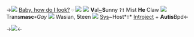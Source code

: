 ->![](https://barbara.crd.co/assets/images/gallery21/3f990cf3_original.gif?v=115e6ed7) [Baby, how do I look?](https://open.spotify.com/track/6NnCWIWV740gP7DQ8kqdIE?si=-tM3Zt1pTpCe_S_sG5xM1w&context=spotify%3Aplaylist%3A37i9dQZF1EpAiKyLFE3SkH) `♡`
![](https://media.discordapp.net/attachments/1011337072197501068/1037002941523050506/Untitled37_20221101145919.png)
![](https://barbara.crd.co/assets/images/gallery03/c27a248c_original.gif?v=115e6ed7) **V**al[~]()**S**unny **`?!`** Mist **He** Claw ![](https://barbara.crd.co/assets/images/gallery24/d04c2fcd_original.gif?v=115e6ed7)
Trans**masc**`+`*Gay* ![](https://barbara.crd.co/assets/images/gallery11/0153f96f_original.gif?v=115e6ed7) Wasian, **5**teen
![](https://barbara.crd.co/assets/images/gallery11/85205bd2_original.gif?v=115e6ed7) [Sys](https://rentry.co/shiftedspacespectrum)~Host*`!`* [Introject](https://rentry.co/valsources) + **Autis**Bpd<-

->![](https://barbara.crd.co/assets/images/image67.png?v=115e6ed7)<-